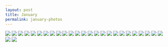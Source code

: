 ```yaml
---
layout: post
title: January
permalink: january-photos
---
```


![](https://i.imgur.com/L9mzYm0.jpg)
![](https://i.imgur.com/vUwn3qW.jpg)
![](https://i.imgur.com/6KjN5Ss.jpg)
![](https://i.imgur.com/kFZ7rl2.jpg)
![](https://i.imgur.com/CI4HCcw.jpg)
![](https://i.imgur.com/yQ0kkJJ.jpg)
![](https://i.imgur.com/qNjSrrI.jpg)
![](https://i.imgur.com/GNRbnO8.jpg)
![](https://i.imgur.com/faH17jU.jpg)
![](https://i.imgur.com/akUSK1f.jpg)
![](https://i.imgur.com/ExXndMI.jpg)
![](https://i.imgur.com/7rSgoUD.jpg)
![](https://i.imgur.com/tJP8LUB.jpg)
![](https://i.imgur.com/mC4Xowq.jpg)
![](https://i.imgur.com/92NPviC.jpg)
![](https://i.imgur.com/6ZCJ87U.jpg)
![](https://i.imgur.com/gmUz7VC.jpg)
![](https://i.imgur.com/quw4Ln0.jpg)
![](https://i.imgur.com/lcooaYU.jpg)
![](https://i.imgur.com/jvyeZ6P.jpg)
![](https://i.imgur.com/riqFN3Q.jpg)
![](https://i.imgur.com/bW7Ykz4.jpg)
![](https://i.imgur.com/obg2skx.jpg)
![](https://i.imgur.com/9T3k4OE.jpg)
![](https://i.imgur.com/Io4VQrC.jpg)
![](https://i.imgur.com/x9pDrJo.jpg)
![](https://i.imgur.com/GlTSlxQ.jpg)
